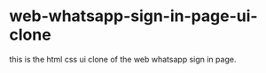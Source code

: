 # web-whatsapp-sign-in-page-ui-clone
this is the html css ui clone of the web whatsapp sign in page.
